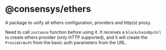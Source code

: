 # @consensys/ethers

A package to unify all ethers configuration, providers and http(s) proxy.

Need to call `instance` function before using it.
It receives a `blockchainRpcUrl` to create ethers provider (only HTTP supported), and it will create the `ProviderAuth` from the basic auth parameters from the URL.
